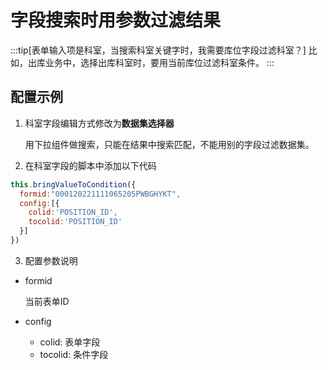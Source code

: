 # 字段搜索时用参数过滤结果


:::tip[表单输入项是科室，当搜索科室关键字时，我需要库位字段过滤科室？]
比如，出库业务中，选择出库科室时，要用当前库位过滤科室条件。
:::

## 配置示例

1. 科室字段编辑方式修改为**数据集选择器**
    
    用下拉组件做搜索，只能在结果中搜索匹配，不能用别的字段过滤数据集。

2. 在科室字段的脚本中添加以下代码

```javascript
this.bringValueToCondition({
  formid:"000120221111065205PWBGHYKT",
  config:[{
    colid:'POSITION_ID',
    tocolid:'POSITION_ID'
  }]
})
```

3. 配置参数说明

- formid
  
  当前表单ID

- config

  - colid: 表单字段
  - tocolid: 条件字段